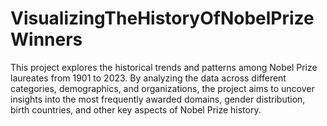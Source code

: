 # VisualizingTheHistoryOfNobelPrizeWinners
This project explores the historical trends and patterns among Nobel Prize laureates from 1901 to 2023. By analyzing the data across different categories, demographics, and organizations, the project aims to uncover insights into the most frequently awarded domains, gender distribution, birth countries, and other key aspects of Nobel Prize history.
